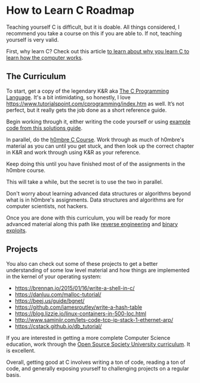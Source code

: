 # How to Learn C Roadmap

Teaching yourself C is difficult, but it is doable. All things considered, I recommend you take a course on this if you are able to. If not, teaching yourself is very valid. 

First, why learn C? Check out this article [to learn about why you learn C to learn how the computer works](https://steveklabnik.com/writing/should-you-learn-c-to-learn-how-the-computer-works).

## The Curriculum

To start, get a copy of the legendary K&R aka [The C Programming Language](https://en.wikipedia.org/wiki/The_C_Programming_Language). It's a bit intimidating, so honestly, I love https://www.tutorialspoint.com/cprogramming/index.htm as well. It’s not perfect, but it really gets the job done as a short reference guide. 

Begin working through it, either writing the code yourself or using [example code from this solutions guide](https://clc-wiki.net/wiki/K&R2_solutions).

In parallel, do the [h0mbre C Course](https://github.com/h0mbre/Learning-C). Work through as much of h0mbre's material as you can until you get stuck, and then look up the correct chapter in K&R and work through using K&R as your reference.

Keep doing this until you have finished most of of the assignments in the h0mbre course. 

This will take a while, but the secret is to use the two in parallel. 

Don't worry about learning advanced data structures or algorithms beyond what is in h0mbre's assignments. Data structures and algorithms are for computer scientists, not hackers.

Once you are done with this curriculum, you will be ready for more advanced material along this path like [reverse engineering](hardstuff.md) and [binary exploits](pwn.md).

## Projects

You also can check out some of these projects to get a better understanding of some low level material and how things are implemented in the kernel of your operating system:
* <https://brennan.io/2015/01/16/write-a-shell-in-c/>
* <https://danluu.com/malloc-tutorial/>
* <https://beej.us/guide/bgnet/>
* <https://github.com/jamesroutley/write-a-hash-table>
* <https://blog.lizzie.io/linux-containers-in-500-loc.html>
* <http://www.saminiir.com/lets-code-tcp-ip-stack-1-ethernet-arp/>
* <https://cstack.github.io/db_tutorial/>

If you are interested in getting a more complete Computer Science education, work through the [Open Source Society University curriculum](https://github.com/ossu/computer-science/blob/master/README.md). It is excellent.

Overall, getting good at C involves writing a ton of code, reading a ton of code, and generally exposing yourself to challenging projects on a regular basis. 

